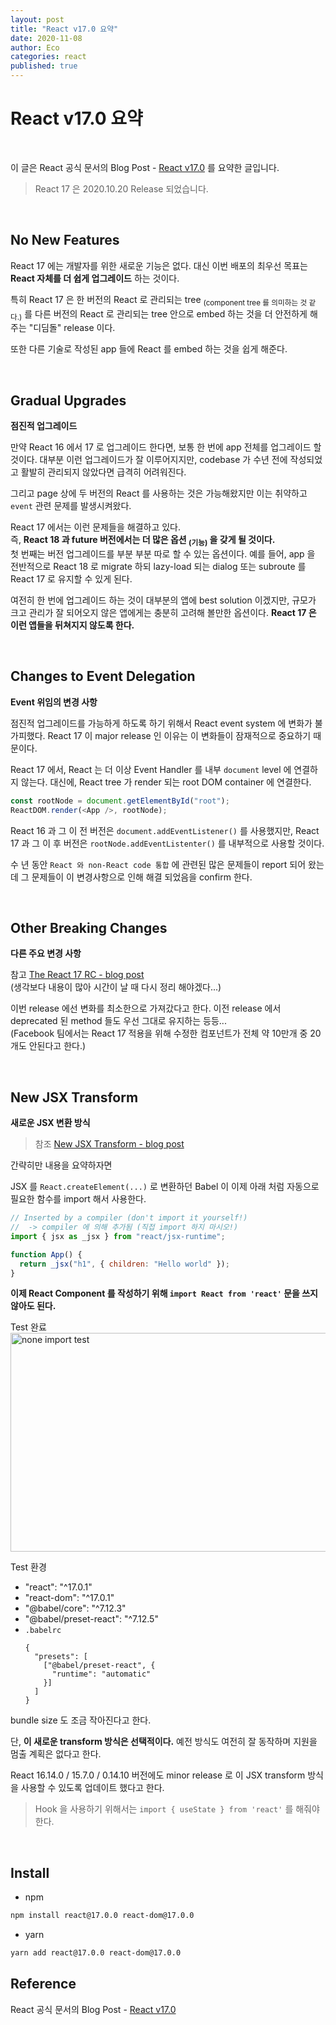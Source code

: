 ```yaml
---
layout: post
title: "React v17.0 요약"
date: 2020-11-08
author: Eco
categories: react
published: true
---
```


# React v17.0 요약

<br/>

이 글은 React 공식 문서의 Blog Post - [React v17.0](https://reactjs.org/blog/2020/10/20/react-v17.html) 를 요약한 글입니다.

> React 17 은 2020.10.20 Release 되었습니다.

<br/>

## No New Features

React 17 에는 개발자를 위한 새로운 기능은 없다. 대신 이번 배포의 최우선 목표는 **React 자체를 더 쉽게 업그레이드** 하는 것이다.

특히 React 17 은 한 버전의 React 로 관리되는 tree <sub>(component tree 를 의미하는 것 같다.)</sub> 를 다른 버전의 React 로 관리되는 tree 안으로 embed 하는 것을 더 안전하게 해주는 "디딤돌" release 이다.

또한 다른 기술로 작성된 app 들에 React 를 embed 하는 것을 쉽게 해준다.

<br />

## Gradual Upgrades

**점진적 업그레이드**

만약 React 16 에서 17 로 업그레이드 한다면, 보통 한 번에 app 전체를 업그레이드 할 것이다. 대부분 이런 업그레이드가 잘 이루어지지만, codebase 가 수년 전에 작성되었고 활발히 관리되지 않았다면 급격히 어려워진다.

그리고 page 상에 두 버전의 React 를 사용하는 것은 가능해왔지만 이는 취약하고 `event` 관련 문제를 발생시켜왔다.

React 17 에서는 이런 문제들을 해결하고 있다.  
즉, **React 18 과 future 버전에서는 더 많은 옵션 <sub>(기능)</sub> 을 갖게 될 것이다.**  
첫 번째는 버전 업그레이드를 부분 부분 따로 할 수 있는 옵션이다. 예를 들어, app 을 전반적으로 React 18 로 migrate 하되 lazy-load 되는 dialog 또는 subroute 를 React 17 로 유지할 수 있게 된다.

여전히 한 번에 업그레이드 하는 것이 대부분의 앱에 best solution 이겠지만, 규모가 크고 관리가 잘 되어오지 않은 앱에게는 충분히 고려해 볼만한 옵션이다. **React 17 은 이런 앱들을 뒤쳐지지 않도록 한다.**

<br />

## Changes to Event Delegation

**Event 위임의 변경 사항**

점진적 업그레이드를 가능하게 하도록 하기 위해서 React event system 에 변화가 불가피했다. React 17 이 major release 인 이유는 이 변화들이 잠재적으로 중요하기 때문이다.

React 17 에서, React 는 더 이상 Event Handler 를 내부 `document` level 에 연결하지 않는다. 대신에, React tree 가 render 되는 root DOM container 에 연결한다.

```javascript
const rootNode = document.getElementById("root");
ReactDOM.render(<App />, rootNode);
```

React 16 과 그 이 전 버전은 `document.addEventListener()` 를 사용했지만, React 17 과 그 이 후 버전은 `rootNode.addEventListenter()` 를 내부적으로 사용할 것이다.

수 년 동안 `React 와 non-React code 통합` 에 관련된 많은 문제들이 report 되어 왔는데 그 문제들이 이 변경사항으로 인해 해결 되었음을 confirm 한다.

<br />

## Other Breaking Changes

**다른 주요 변경 사항**

참고 [The React 17 RC - blog post](https://reactjs.org/blog/2020/08/10/react-v17-rc.html#other-breaking-changes)  
(생각보다 내용이 많아 시간이 날 때 다시 정리 해야겠다...)

이번 release 에선 변화를 최소한으로 가져갔다고 한다. 이전 release 에서 deprecated 된 method 들도 우선 그대로 유지하는 등등...  
(Facebook 팀에서는 React 17 적용을 위해 수정한 컴포넌트가 전체 약 10만개 중 20개도 안된다고 한다.)

<br />

## New JSX Transform

**새로운 JSX 변환 방식**

> 참조 [New JSX Transform - blog post](https://reactjs.org/blog/2020/09/22/introducing-the-new-jsx-transform.html)

간략히만 내용을 요약하자면

JSX 를 `React.createElement(...)` 로 변환하던 Babel 이 이제 아래 처럼 자동으로 필요한 함수를 import 해서 사용한다.

```javascript
// Inserted by a compiler (don't import it yourself!)
//  -> compiler 에 의해 추가됨 (직접 import 하지 마시오!)
import { jsx as _jsx } from "react/jsx-runtime";

function App() {
  return _jsx("h1", { children: "Hello world" });
}
```

**이제 React Component 를 작성하기 위해 `import React from 'react'` 문을 쓰지 않아도 된다.**

<figcaption>Test 완료</figcaption>
<a href="https://user-images.githubusercontent.com/52827441/98468748-37c63800-221f-11eb-9423-afe4310c9bce.png" data-lightbox="naver-IE-large" data-title="none import test">
<img src="https://user-images.githubusercontent.com/52827441/98468748-37c63800-221f-11eb-9423-afe4310c9bce.png" alt="none import test" style="height: 350px; width: 700px; align: center;"/>
</a>

<br />

Test 환경

- "react": "^17.0.1"
- "react-dom": "^17.0.1"
- "@babel/core": "^7.12.3"
- "@babel/preset-react": "^7.12.5"
- `.babelrc`
  ```
  {
    "presets": [
      ["@babel/preset-react", {
        "runtime": "automatic"
      }]
    ]
  }
  ```

bundle size 도 조금 작아진다고 한다.

단, **이 새로운 transform 방식은 선택적이다.** 예전 방식도 여전히 잘 동작하며 지원을 멈출 계획은 없다고 한다.

React 16.14.0 / 15.7.0 / 0.14.10 버전에도 minor release 로 이 JSX transform 방식을 사용할 수 있도록 업데이트 했다고 한다.

> Hook 을 사용하기 위해서는 `import { useState } from 'react'` 를 해줘야 한다.

<br />

## Install

- npm

```sh
npm install react@17.0.0 react-dom@17.0.0
```

- yarn

```sh
yarn add react@17.0.0 react-dom@17.0.0
```

## Reference

React 공식 문서의 Blog Post - [React v17.0](https://reactjs.org/blog/2020/10/20/react-v17.html)
